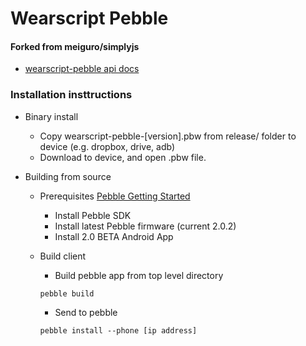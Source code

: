 # Wearscript Pebble
#### Forked from meiguro/simplyjs

* [wearscript-pebble api docs](http://www.wearscript.com/en/latest/pebble.html)

### Installation insttructions
* Binary install
    * Copy wearscript-pebble-[version].pbw from release/ folder to device (e.g. dropbox, drive, adb)
    * Download to device, and open .pbw file.

* Building from source
    * Prerequisites
        [Pebble Getting Started](https://developer.getpebble.com/2/getting-started/)
        * Install Pebble SDK
        * Install latest Pebble firmware (current 2.0.2)
        * Install 2.0 BETA Android App
    
    * Build client
        * Build pebble app from top level directory
        ```
        pebble build
        ```
        * Send to pebble
        ```
        pebble install --phone [ip address]
        ```
